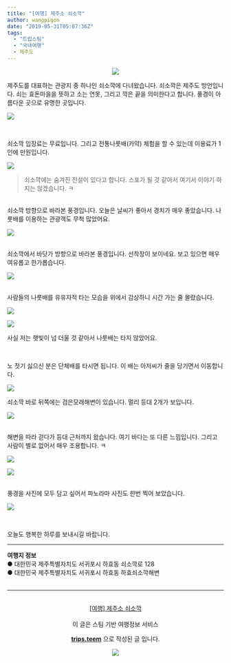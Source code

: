```yaml
---
title: "[여행] 제주소 쇠소깍"
author: wangpigon
date: "2019-05-31T05:07:36Z"
tags:
  - "트립스팀"
  - "국내여행"
  - 제주도
---
```

<center>

![](https://pubbee.s3.ap-northeast-2.amazonaws.com/origin/20190525_120006-1559277301428.jpg)</center>


제주도를 대표하는 관광지 중 하나인 쇠소깍에 다녀왔습니다. 쇠소깍은 제주도 방언입니다. 쇠는 효돈마을을 뜻하고 소는 연못, 그리고 깍은 끝을 의미한다고 합니다. 풍경이 아름다운 곳으로 유명한 곳입니다.

![](https://pubbee.s3.ap-northeast-2.amazonaws.com/origin/20190525_111505-1559277913926.jpg)

<br>

쇠소깍 입장료는 무료입니다. 그리고 전통나룻배(카약) 체험을 할 수 있는데 이용료가 1인에 만원입니다.

![](https://pubbee.s3.ap-northeast-2.amazonaws.com/origin/20190525_121535-1559277315670.jpg)

> 쇠소깍에는 숨겨진 전설이 있다고 합니다. 스포가 될 것 같아서 여기서 이야기 하지는 않겠습니다. ㅋ

<br>쇠소깍 방향으로 바라본 풍경입니다. 오늘은 날씨가 좋아서 경치가 매우 좋았습니다. 나룻배를 이용하는 관광객도 무척 많았어요. 

![](https://pubbee.s3.ap-northeast-2.amazonaws.com/origin/20190525_121505-1559278197802.jpg)

<br>쇠소깍에서 바닷가 방향으로 바라본 풍경입니다. 선착장이 보이네요. 보고 있으면 매우 여유롭고 한가롭습니다.

![](https://pubbee.s3.ap-northeast-2.amazonaws.com/origin/20190525_121501-1559278229544.jpg)

<br>사람들의 나룻배를 유유자적 타는 모습을 위에서 감상하니 시간 가는 줄 몰랐습니다. 

![](https://pubbee.s3.ap-northeast-2.amazonaws.com/origin/20190525_114446-1559278027017.jpg)

![](https://pubbee.s3.ap-northeast-2.amazonaws.com/origin/20190525_113515-1559278404367.jpg)

사실 저는 햇빛이 넘 더울 것 같아서 나룻배는 타지 않았어요.

<br>

노 젓기 싫으신 분은 단체배를 타시면 됩니다. 이 배는 아저씨가 줄을 당기면서 이동합니다. 

![](https://pubbee.s3.ap-northeast-2.amazonaws.com/origin/20190525_113525-1559278128430.jpg)
<br>

쇠소깍 바로 뒤쪽에는 검은모래해변이 있습니다. 멀리 등대 2개가 보입니다.

![](https://pubbee.s3.ap-northeast-2.amazonaws.com/origin/20190525_122323-1559278601387.jpg)

<br>해변을 따라 걷다가 등대 근처까지 왔습니다. 여기 바다는 또 다른 느낌입니다. 그리고 사람이 별로 없어서 매우 조용합니다. ㅋ

![](https://pubbee.s3.ap-northeast-2.amazonaws.com/origin/20190525_125711-1559278879678.jpg)

![](https://pubbee.s3.ap-northeast-2.amazonaws.com/origin/20190525_125719-1559278890252.jpg)

<br>풍경을 사진에 모두 담고 싶어서 파노라마 사진도 한번 찍어 보았습니다.

![](https://pubbee.s3.ap-northeast-2.amazonaws.com/origin/20190525_125752-1559278858841.jpg)

<br>

오늘도 행복한 하루를 보내시길 바랍니다.
<hr><b>여행지 정보</b><br/>● 대한민국 제주특별자치도 서귀포시 하효동 쇠소깍로 128<br/>● 대한민국 제주특별자치도 서귀포시 하효동 하효쇠소깍해변<br/><br/><hr><br/><center><a href='https://kr.tripsteem.com/post/tt20190531t050734317z'>[여행] 제주소 쇠소깍</a></center><br />
<center>
이 글은 스팀 기반 여행정보 서비스

<a href='https://kr.tripsteem.com/'><b>trips.teem</b></a> 으로 작성된 글 입니다.

<a href='https://kr.tripsteem.com/'>![](https://cdn.steemitimages.com/DQmUFZTyUVo6PuZGHeF9VxLHxkrufqLa37Wz8U6A9j115JU/％EB％B0％B0％EB％84％88_％EB％B4％84.jpg)</a>
</center>